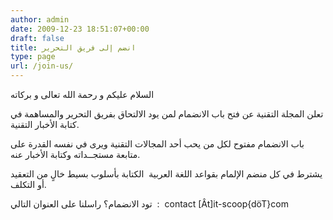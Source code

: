 ```yaml
---
author: admin
date: 2009-12-23 18:51:07+00:00
draft: false
title: انضم إلى فريق التحرير
type: page
url: /join-us/
---
```


السلام عليكم و رحمة الله تعالى و بركاته

تعلن المجلة التقنية عن فتح باب الانضمام لمن يود الالتحاق بفريق التحرير والمساهمة في كتابة الأخبار التقنية.

باب الانضمام مفتوح لكل من يحب أحد المجالات التقنية ويرى في نفسه القدرة على متابعة مستجــداته وكتابة الأخبار عنه.

يشترط في كل منضم الإلمام بقواعد اللغة العربية  الكتابة بأسلوب بسيط خالٍ من التعقيد أو التكلف.

تود الانضمام؟ راسلنا على العنوان التالي  :  contact [Ât]it-scoop{döT}com
